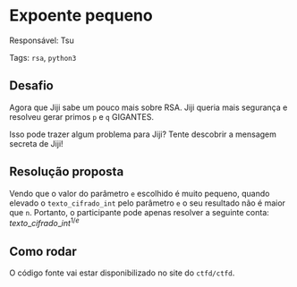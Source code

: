 # Expoente pequeno

Responsável: Tsu

Tags: `rsa`, `python3`

## Desafio

Agora que Jiji sabe um pouco mais sobre RSA. Jiji queria mais segurança e resolveu gerar primos `p` e `q` GIGANTES.

Isso pode trazer algum problema para Jiji? Tente descobrir a mensagem secreta de Jiji!

## Resolução proposta

Vendo que o valor do parâmetro `e` escolhido é muito pequeno, quando elevado o `texto_cifrado_int` pelo parâmetro `e` o seu resultado não é maior que `n`. Portanto, o participante pode apenas resolver a seguinte conta: $texto\_cifrado\_int^{1/e}$

## Como rodar

O código fonte vai estar disponibilizado no site do `ctfd/ctfd`.
